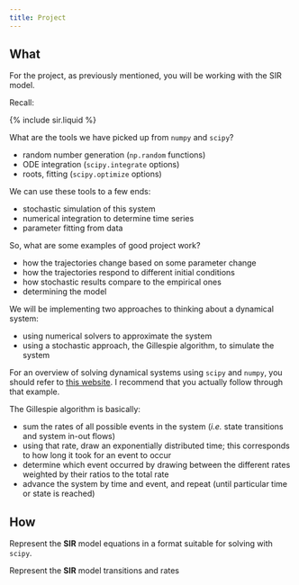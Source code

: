 ```yaml
---
title: Project
---
```


## What

For the project, as previously mentioned, you will be working with the SIR model.

Recall:

{% include sir.liquid %}

What are the tools we have picked up from `numpy` and `scipy`?

 - random number generation (`np.random` functions)
 - ODE integration (`scipy.integrate` options)
 - roots, fitting (`scipy.optimize` options)

We can use these tools to a few ends:

 - stochastic simulation of this system
 - numerical integration to determine time series
 - parameter fitting from data

So, what are some examples of good project work?

 - how the trajectories change based on some parameter change
 - how the trajectories respond to different initial conditions
 - how stochastic results compare to the empirical ones
 - determining the model

We will be implementing two approaches to thinking about a dynamical system:

 - using numerical solvers to approximate the system
 - using a stochastic approach, the Gillespie algorithm, to simulate the system

For an overview of solving dynamical systems using `scipy` and `numpy`, you should
refer to [this website](http://www.gribblelab.org/compneuro2012/2_Modelling_Dynamical_Systems.html).
I recommend that you actually follow through that example.

The Gillespie algorithm is basically:

 - sum the rates of all possible events in the system (*i.e.* state transitions
   and system in-out flows)
 - using that rate, draw an exponentially distributed time; this corresponds to
 how long it took for an event to occur
 - determine which event occurred by drawing between the different rates weighted
 by their ratios to the total rate
 - advance the system by time and event, and repeat (until particular time or state is reached)

## How

Represent the **SIR** model equations in a format suitable for solving with `scipy`.

Represent the **SIR** model transitions and rates
